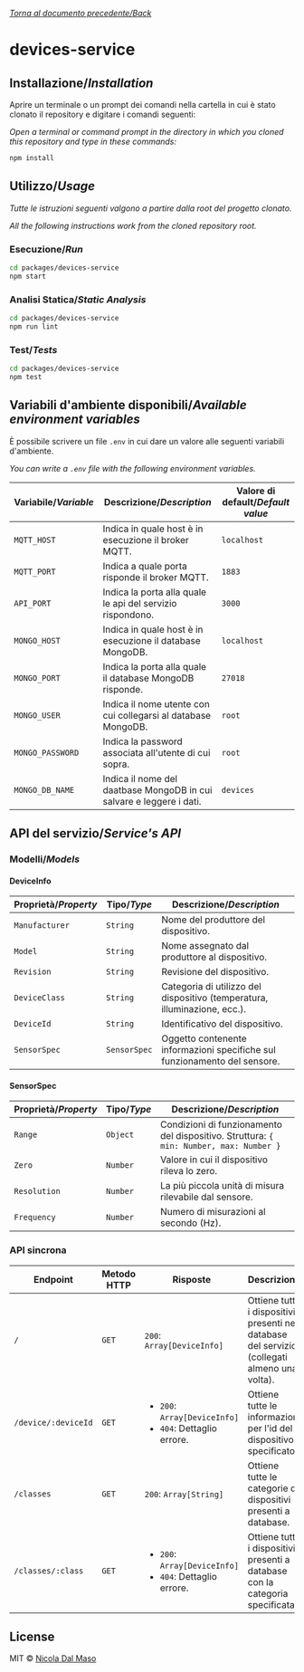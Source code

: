[_Torna al documento precedente/Back_](https://github.com/niktekusho/IoTDashboard/)

# devices-service

## Installazione/_Installation_

Aprire un terminale o un prompt dei comandi nella cartella in cui è stato clonato il repository e digitare i comandi seguenti:

_Open a terminal or command prompt in the directory in which you cloned this repository and type in these commands:_

```sh
npm install
```

## Utilizzo/_Usage_

_Tutte le istruzioni seguenti valgono a partire dalla root del progetto clonato._

_All the following instructions work from the cloned repository root._

### Esecuzione/_Run_

```sh
cd packages/devices-service
npm start
```

### Analisi Statica/_Static Analysis_

```sh
cd packages/devices-service
npm run lint
```

### Test/_Tests_

```sh
cd packages/devices-service
npm test
```

## Variabili d'ambiente disponibili/_Available environment variables_

È possibile scrivere un file `.env` in cui dare un valore alle seguenti variabili d'ambiente.

_You can write a `.env` file with the following environment variables._

| Variabile/_Variable_ | Descrizione/_Description_                                            | Valore di default/_Default value_ |
| -------------------- | -------------------------------------------------------------------- | --------------------------------- |
| `MQTT_HOST`          | Indica in quale host è in esecuzione il broker MQTT.                 | `localhost`                       |
| `MQTT_PORT`          | Indica a quale porta risponde il broker MQTT.                        | `1883`                            |
| `API_PORT`           | Indica la porta alla quale le api del servizio rispondono.           | `3000`                            |
| `MONGO_HOST`         | Indica in quale host è in esecuzione il database MongoDB.            | `localhost`                       |
| `MONGO_PORT`         | Indica la porta alla quale il database MongoDB risponde.             | `27018`                           |
| `MONGO_USER`         | Indica il nome utente con cui collegarsi al database MongoDB.        | `root`                            |
| `MONGO_PASSWORD`     | Indica la password associata all'utente di cui sopra.                | `root`                            |
| `MONGO_DB_NAME`      | Indica il nome del daatbase MongoDB in cui salvare e leggere i dati. | `devices`                         |


## API del servizio/_Service's API_

### Modelli/_Models_

#### DeviceInfo

| Proprietà/_Property_ | Tipo/_Type_  | Descrizione/_Description_                                                 |
| -------------------- | ------------ | ------------------------------------------------------------------------- |
| `Manufacturer`       | `String`     | Nome del produttore del dispositivo.                                      |
| `Model`              | `String`     | Nome assegnato dal produttore al dispositivo.                             |
| `Revision`           | `String`     | Revisione del dispositivo.                                                |
| `DeviceClass`        | `String`     | Categoria di utilizzo del dispositivo (temperatura, illuminazione, ecc.). |
| `DeviceId`           | `String`     | Identificativo del dispositivo.                                           |
| `SensorSpec`         | `SensorSpec` | Oggetto contenente informazioni specifiche sul funzionamento del sensore. |

#### SensorSpec

| Proprietà/_Property_ | Tipo/_Type_ | Descrizione/_Description_                                                              |
| -------------------- | ----------- | -------------------------------------------------------------------------------------- |
| `Range`              | `Object`    | Condizioni di funzionamento del dispositivo. Struttura: `{ min: Number, max: Number }` |
| `Zero`               | `Number`    | Valore in cui il dispositivo rileva lo zero.                                           |
| `Resolution`         | `Number`    | La più piccola unità di misura rilevabile dal sensore.                                 |
| `Frequency`          | `Number`    | Numero di misurazioni al secondo (Hz).                                                 |

### API sincrona

| Endpoint            | Metodo HTTP | Risposte                                                                      | Descrizione                                                                                  |
|---------------------|-------------|-------------------------------------------------------------------------------|----------------------------------------------------------------------------------------------|
| `/`                 | `GET`       | `200`: `Array[DeviceInfo]`                                                    | Ottiene tutti i dispositivi presenti nel database del servizio (collegati almeno una volta). |
| `/device/:deviceId` | `GET`       | <ul><li>`200`: `Array[DeviceInfo]`</li><li>`404`: Dettaglio errore.</li></ul> | Ottiene tutte le informazioni per l'id del dispositivo specificato.                          |
| `/classes`          | `GET`       | `200`: `Array[String]`                                                        | Ottiene tutte le categorie di dispositivi presenti a database.                               |
| `/classes/:class`   | `GET`       | <ul><li>`200`: `Array[DeviceInfo]`</li><li>`404`: Dettaglio errore.</li></ul> | Ottiene tutti i dispositivi presenti a database con la categoria specificata.                |


## License

MIT ©  [Nicola Dal Maso](https://github.com/niktekusho)

